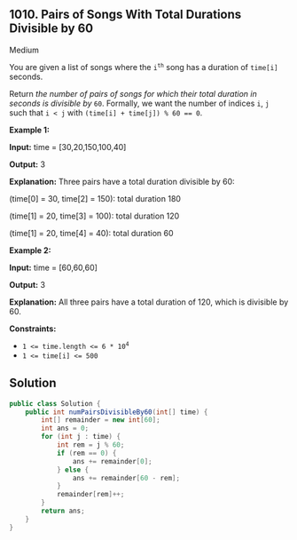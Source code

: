 ## 1010\. Pairs of Songs With Total Durations Divisible by 60

Medium

You are given a list of songs where the <code>i<sup>th</sup></code> song has a duration of `time[i]` seconds.

Return _the number of pairs of songs for which their total duration in seconds is divisible by_ `60`. Formally, we want the number of indices `i`, `j` such that `i < j` with `(time[i] + time[j]) % 60 == 0`.

**Example 1:**

**Input:** time = [30,20,150,100,40]

**Output:** 3

**Explanation:** Three pairs have a total duration divisible by 60:

(time[0] = 30, time[2] = 150): total duration 180

(time[1] = 20, time[3] = 100): total duration 120

(time[1] = 20, time[4] = 40): total duration 60 

**Example 2:**

**Input:** time = [60,60,60]

**Output:** 3

**Explanation:** All three pairs have a total duration of 120, which is divisible by 60. 

**Constraints:**

*   <code>1 <= time.length <= 6 * 10<sup>4</sup></code>
*   `1 <= time[i] <= 500`

## Solution

```java
public class Solution {
    public int numPairsDivisibleBy60(int[] time) {
        int[] remainder = new int[60];
        int ans = 0;
        for (int j : time) {
            int rem = j % 60;
            if (rem == 0) {
                ans += remainder[0];
            } else {
                ans += remainder[60 - rem];
            }
            remainder[rem]++;
        }
        return ans;
    }
}
```